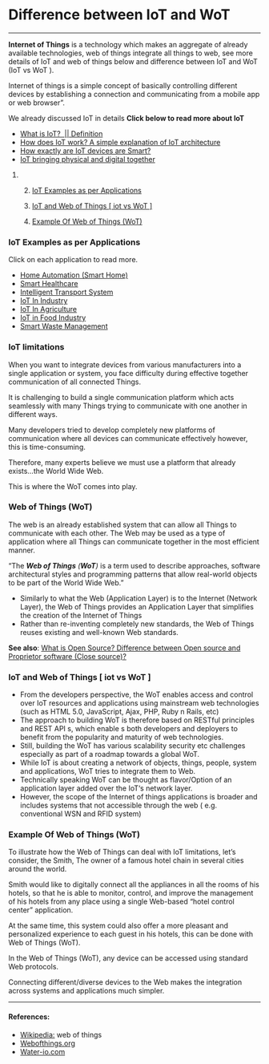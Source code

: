 # Difference between IoT and WoT
----------------------------

**Internet of Things** is a technology which makes an aggregate of already available technologies, web of things integrate all things to web, see more details of IoT and web of things below and difference between IoT and WoT (IoT vs WoT ).

Internet of things is a simple concept of basically controlling different devices by establishing a connection and communicating from a mobile app or web browser”.

We already discussed IoT in details **Click below to read more about IoT**

*   [What is IoT?  || Definition](https://iotdunia.com/what-is-iot/) 
*   [How does IoT work? A simple explanation of IoT architecture](https://iotdunia.com/iot-architecture/)
*   [How exactly are IoT devices are Smart?](https://iotdunia.com/iot-devices-smart/)
*   [IoT bringing physical and digital together](https://iotdunia.com/iot-bringing-physical-digital-together/)

1.  2.  [IoT Examples as per Applications](https://iotdunia.com/iot-and-web-of-things/#iot-examples-as-per-applications "IoT Examples as per Applications")
        
    
    5.  [IoT and Web of Things \[ iot vs WoT \]](https://iotdunia.com/iot-and-web-of-things/#iot-and-web-of-things-iot-vs-wot "IoT and Web of Things [ iot vs WoT ]")
        
    6.  [Example Of Web of Things (WoT)](https://iotdunia.com/iot-and-web-of-things/#example-of-web-of-things-wot "Example Of Web of Things (WoT)")
        

### **IoT Examples as per Applications**

Click on each application to read more.

*   [Home Automation (Smart Home)](https://iotdunia.com/iot-application-sectors/home-automation/)
*   [Smart Healthcare](https://iotdunia.com/iot-application-sectors/smart-healthcare/)
*   [Intelligent Transport System](https://iotdunia.com/iot-application-sectors/intelligent-transport-system/)
*   [IoT In Industry](https://iotdunia.com/iot-application-sectors/iot-in-industry/)
*   [IoT In Agriculture](https://iotdunia.com/iot-application-sectors/iot-in-agriculture/)
*   [IoT in Food Industry](https://iotdunia.com/iot-application-sectors/iot-food-industry/)
*   [Smart Waste Management](https://iotdunia.com/iot-application-sectors/smart-waste-management/)

### **IoT limitations**

When you want to integrate devices from various manufacturers into a single application or system, you face difficulty during effective together communication of all connected Things.

It is challenging to build a single communication platform which acts seamlessly with many Things trying to communicate with one another in different ways.

Many developers tried to develop completely new platforms of communication where all devices can communicate effectively however, this is time-consuming.

Therefore, many experts believe we must use a platform that already exists…the World Wide Web.

This is where the WoT comes into play.

### **Web of Things (WoT)**

The web is an already established system that can allow all Things to communicate with each other. The Web may be used as a type of application where all Things can communicate together in the most efficient manner.

“The _**Web of Things** (**WoT**)_ is a term used to describe approaches, software architectural styles and programming patterns that allow real-world objects to be part of the World Wide Web.”

*   Similarly to what the Web (Application Layer) is to the Internet (Network Layer), the Web of Things provides an Application Layer that simplifies the creation of the Internet of Things
*   Rather than re-inventing completely new standards, the Web of Things reuses existing and well-known Web standards.

**See also**: [What is Open Source? Difference between Open source and Proprietor software (Close source)?](https://iotdunia.com/open-source/)

### **IoT and Web of Things \[ iot vs WoT \]**

*   From the developers perspective, the WoT enables access and control over IoT resources and applications using mainstream web technologies (such as HTML 5.0, JavaScript, Ajax, PHP, Ruby n Rails, etc)
*   The approach to building WoT is therefore based on RESTful principles and REST API s, which enable s both developers and deployers to benefit from the popularity and maturity of web technologies.
*   Still, building the WoT has various scalability security etc challenges especially as part of a roadmap towards a global WoT.
*   While IoT is about creating a network of objects, things, people, system and applications, WoT tries to integrate them to Web.
*   Technically speaking WoT can be thought as flavor/Option of an application layer added over the IoT‘s network layer.
*   However, the scope of the Internet of things applications is broader and includes systems that not accessible through the web ( e.g. conventional WSN and RFID system)

### **Example Of Web of Things (WoT)**

To illustrate how the Web of Things can deal with IoT limitations, let’s consider, the Smith, The owner of a famous hotel chain in several cities around the world.

Smith would like to digitally connect all the appliances in all the rooms of his hotels, so that he is able to monitor, control, and improve the management of his hotels from any place using a single Web-based “hotel control center” application.

At the same time, this system could also offer a more pleasant and personalized experience to each guest in his hotels, this can be done with Web of Things (WoT).

In the Web of Things (WoT), any device can be accessed using standard Web protocols.

Connecting different/diverse devices to the Web makes the integration across systems and applications much simpler.

---

#### References:

*   [Wikipedia:](https://en.wikipedia.org/wiki/Web_of_Things) web of things
*   [Webofthings.org](https://webofthings.org/2016/01/23/wot-vs-iot-12/)
*   [Water-io.com](https://www.water-io.com/iot-vs-wot)